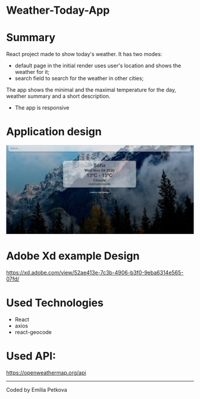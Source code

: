 # Weather-Today-App

# Summary
React project made to show today's weather. It has two modes: 
  - default page in the initial render uses user's location and shows the weather for it;
  - search field to search for the weather in other cities;
  
The app shows the minimal and the maximal temperature for the day, weather summary and a short description. 

* The app is responsive

# Application design

![Screenshot](Capture.JPG)

# Adobe Xd example Design

https://xd.adobe.com/view/52ae413e-7c3b-4906-b3f0-9eba6314e565-07fd/

# Used Technologies
  - React
  - axios
  - react-geocode
  
# Used API: 
https://openweathermap.org/api

***

Coded by Emilia Petkova
